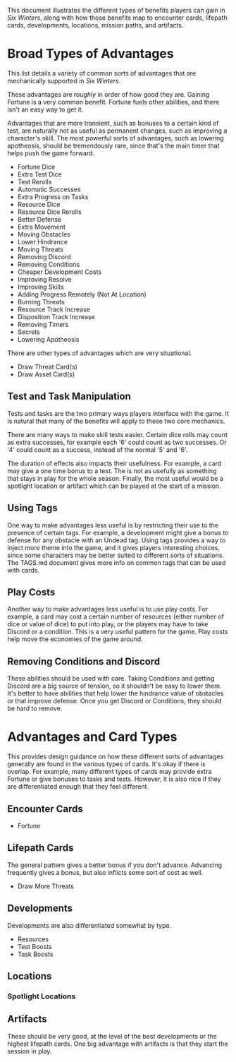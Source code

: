 This document illustrates the different types of benefits players can gain in _Six Winters_, along with how those benefits map to encounter cards, lifepath cards, developments, locations, mission paths, and artifacts.

# Broad Types of Advantages

This list details a variety of common sorts of advantages that are mechanically supported in _Six Winters_.

These advantages are *roughly* in order of how good they are. Gaining Fortune is a very common benefit. Fortune fuels other abilities, and there isn't an easy way to get it.

Advantages that are more transient, such as bonuses to a certain kind of test, are naturally not as useful as permanent changes, such as improving a character's skill. The most powerful sorts of advantages, such as lowering apotheosis, should be tremendously rare, since that's the main timer that helps push the game forward.

* Fortune Dice
* Extra Test Dice
* Test Rerolls
* Automatic Successes
* Extra Progress on Tasks
* Resource Dice
* Resource Dice Rerolls
* Better Defense
* Extra Movement
* Moving Obstacles
* Lower Hindrance
* Moving Threats
* Removing Discord
* Removing Conditions
* Cheaper Development Costs
* Improving Resolve
* Improving Skills
* Adding Progress Remotely (Not At Location)
* Burning Threats
* Resource Track Increase
* Disposition Track Increase
* Removing Timers
* Secrets
* Lowering Apotheosis

There are other types of advantages which are very situational.

* Draw Threat Card(s)
* Draw Asset Card(s)

## Test and Task Manipulation

Tests and tasks are the two primary ways players interface with the game. It is natural that many of the benefits will apply to these two core mechanics.

There are many ways to make skill tests easier. Certain dice rolls may count as extra successes, for example each '6' could count as two successes. Or '4' could count as a success, instead of the normal '5' and '6'.

The duration of effects also impacts their usefulness. For example, a card may give a one time bonus to a test. The is not as usefully as something that stays in play for the whole season. Finally, the most useful would be a spotlight location or artifact which can be played at the start of a mission.

## Using Tags

One way to make advantages less useful is by restricting their use to the presence of certain tags. For example, a development might give a bonus to defense for any obstacle with an Undead tag. Using tags provides a way to inject more theme into the game, and it gives players interesting choices, since some characters may be better suited to different sorts of situations. The TAGS.md document gives more info on common tags that can be used with cards.

## Play Costs

Another way to make advantages less useful is to use play costs. For example, a card may cost a certain number of resources (either number of dice or value of dice) to put into play, or the players may have to take Discord or a condition. This is a very useful pattern for the game. Play costs help move the economies of the game around.

## Removing Conditions and Discord

These abilities should be used with care. Taking Conditions and getting Discord are a big source of tension, so it shouldn't be easy to lower them. It's better to have abilities that help lower the hindrance value of obstacles or that improve defense. Once you get Discord or Conditions, they should be hard to remove.

# Advantages and Card Types

This provides design guidance on how these different sorts of advantages generally are found in the various types of cards. It's okay if there is overlap. For example, many different types of cards may provide extra Fortune or give bonuses to tasks and tests. However, it is also nice if they are differentiated enough that they feel different.

## Encounter Cards

* Fortune

## Lifepath Cards

The general pattern gives a better bonus if you don't advance. Advancing frequently gives a bonus, but also inflicts some sort of cost as well.

* Draw More Threats

## Developments

Developments are also differentiated somewhat by type.

* Resources
* Test Boosts
* Task Boosts

## Locations

### Spotlight Locations

## Artifacts

These should be very good, at the level of the best developments or the highest lifepath cards. One big advantage with artifacts is that they start the session in play.